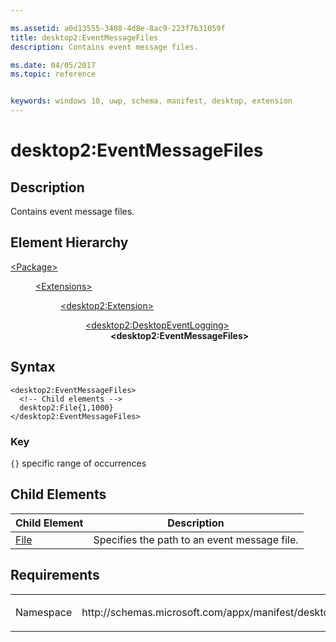```yaml
---

ms.assetid: a0d13555-3408-4d8e-8ac9-223f7b31059f
title: desktop2:EventMessageFiles
description: Contains event message files.

ms.date: 04/05/2017
ms.topic: reference


keywords: windows 10, uwp, schema, manifest, desktop, extension 
---
```


# desktop2:EventMessageFiles


## Description
Contains event message files.

## Element Hierarchy
<dl>
<dt><a href="element-package.md">&lt;Package&gt;</a></dt>
<dd>
<dl>
<dt><a href="element-extensions.md">&lt;Extensions&gt;</a></dt>
<dd>
<dl>
<dt><a href="element-desktop2-package-extension.md">&lt;desktop2:Extension&gt;</a></dt>
<dd>
<dl>
<dt><a href="element-desktop2-DesktopEventLogging.md">&lt;desktop2:DesktopEventLogging&gt;</a></dt>
<dd><b>&lt;desktop2:EventMessageFiles&gt;</b></dd>
</dl>
</dd>
</dl>
</dd>
</dl>
</dd>
</dl>

## Syntax
```syntax
<desktop2:EventMessageFiles>
  <!-- Child elements -->
  desktop2:File{1,1000}
</desktop2:EventMessageFiles>
```

### Key
`{}` specific range of occurrences

## Child Elements
| Child Element | Description |
|---------------|-------------|
| [File](element-desktop2-file.md) | Specifies the path to an event message file. |

## Requirements

<table>
<colgroup>
<col width="50%" />
<col width="50%" />
</colgroup>
<tbody>
<tr class="odd">
<td><p>Namespace</p></td>
<td><p>http://schemas.microsoft.com/appx/manifest/desktop/windows10/2</p></td>
</tr>
</tbody>
</table>